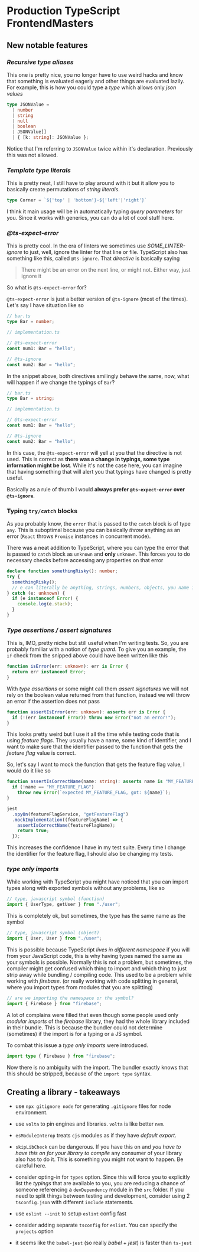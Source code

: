 # Production TypeScript FrontendMasters

## New notable features

### _Recursive type aliases_

This one is pretty nice, you no longer have to use weird hacks and know that something is evaluated eagerly and other things are evaluated lazily.
For example, this is how you could type a _type_ which allows only _json values_

```ts
type JSONValue =
  | number
  | string
  | null
  | boolean
  | JSONValue[]
  | { [k: string]: JSONValue };
```

Notice that I'm referring to `JSONValue` twice within it's declaration. Previously this was not allowed.

### _Template type literals_

This is pretty neat, I still have to play around with it but it allow you to basically create permutations of _string literals_.

```ts
type Corner = `${'top' | 'bottom'}-${'left'|'right'}`
```

I think it main usage will be in automatically typing _query parameters_ for you. Since it works with generics, you can do a lot of cool stuff here.

### _@ts-expect-error_

This is pretty cool. In the era of linters we sometimes use _SOME_LINTER-ignore_ to just, well, ignore the linter for that line or file.
TypeScript also has something like this, called `@ts-ignore`. That _directive_ is basically saying

> There might be an error on the next line, or might not. Either way, just ignore it

So what is `@ts-expect-error` for?

`@ts-expect-error` is just a better version of `@ts-ignore` (most of the times). Let's say I have situation like so

```ts
// bar.ts
type Bar = number;

// implementation.ts

// @ts-expect-error
const num1: Bar = "hello";

// @ts-ignore
const num2: Bar = "hello";
```

In the snippet above, both directives smilingly behave the same, now, what will happen if we change the typings of `Bar`?

```ts
// bar.ts
type Bar = string;

// implementation.ts

// @ts-expect-error
const num1: Bar = "hello";

// @ts-ignore
const num2: Bar = "hello";
```

In this case, the `@ts-expect-error` will yell at you that the directive is not used. This is correct as **there was a change in typings, some type information might be lost**.
While it's not the case here, you can imagine that having something that will alert you that typings have changed is pretty useful.

Basically as a rule of thumb I would **always prefer `@ts-expect-error` over `@ts-ignore`**.

### Typing `try/catch` blocks

As you probably know, the `error` that is passed to the `catch` block is of type `any`. This is suboptimal because you can basically _throw_ anything as an error (`React` throws `Promise` instances in concurrent mode).

There was a neat addition to TypeScript, where you can type the error that is passed to `catch` block as `unknown` and **only** `unknown`. This forces you to do necessary checks before accessing any properties on that error

```ts
declare function somethingRisky(): number;
try {
  somethingRisky();
  // e can literally be anything, strings, numbers, objects, you name it!
} catch (e: unknown) {
  if (e instanceof Error) {
    console.log(e.stack);
  }
}
```

### _Type assertions / assert signatures_

This is, IMO, pretty niche but still useful when I'm writing tests.
So, you are probably familiar with a notion of _type guard_. To give you an example, the `if` check from the snipped above could have been written like this

```ts
function isError(err: unknown): err is Error {
  return err instanceof Error;
}
```

With _type assertions_ or some might call them _assert signatures_ we will not rely on the boolean value returned from that function, instead we will throw an error if the assertion does not pass

```ts
function assertIsError(err: unknown): asserts err is Error {
  if (!(err instanceof Error)) throw new Error("not an error!");
}
```

This looks pretty weird but I use it all the time while testing code that is using _feature flags_. They usually have a name, some kind of identifier, and I want to make sure that the identifier passed to the function that gets the _feature flag_ value is correct.

So, let's say I want to mock the function that gets the feature flag value, I would do it like so

```ts
function assertIsCorrectName(name: string): asserts name is "MY_FEATURE_FLAG" {
  if (!name == "MY_FEATURE_FLAG")
    throw new Error(`expected MY_FEATURE_FLAG, got: ${name}`);
}

jest
  .spyOn(featureFlagService, "getFeatureFlag")
  .mockImplementation((featureFlagName) => {
    assertIsCorrectName(featureFlagName);
    return true;
  });
```

This increases the confidence I have in my test suite. Every time I change the identifier for the feature flag, I should also be changing my tests.

### _type only imports_

While working with TypeScript you might have noticed that you can import types along with exported symbols without any problems, like so

```ts
// type, javascript symbol (function)
import { UserType, getUser } from "./user";
```

This is completely ok, but sometimes, the type has the same name as the symbol

```ts
// type, javascript symbol (object)
import { User, User } from "./user";
```

This is possible because TypeScript _lives in different namespace_ if you will from your JavaScript code, this is why having types named the same as your symbols is possible.
Normally this is not a problem, but sometimes, the compiler might get confused which thing to import and which thing to just strip away while bundling / compiling code.
This used to be a problem while working with _firebase_. (or really working with code splitting in general, where you import types from modules that you are splitting)

```ts
// are we importing the namespace or the symbol?
import { Firebase } from "firebase";
```

A lot of complains were filled that even though some people used only _modular imports_ of the _firebase_ library, they had the whole library included in their bundle. This is because the bundler could not
determine (sometimes) if the import is for a typing or a JS symbol.

To combat this issue a _type only imports_ were introduced.

```ts
import type { Firebase } from "firebase";
```

Now there is no ambiguity with the import. The bundler exactly knows that this should be stripped, because of the `import type` syntax.

## Creating a library - takeaways

- use `npx gitignore node` for generating `.gitignore` files for node environment.

- use `volta` to pin engines and libraries. `volta` is like better `nvm`.

- `esModuleInterop` treats `cjs` modules as if they have _default export_.

- `skipLibCheck` can be dangerous. If you have this on and _you have to have this on for your library to compile_ any consumer of your library also has to do it.
  This is something you might not want to happen. Be careful here.

- consider opting-in for `types` option. Since this will force you to explicitly list the _typings_ that are available to you, you are reducing a chance of someone referencing a `devDependency` module in the `src` folder. If you need to split things between testing and development, consider using 2 `tsconfig.json` with different `include` statements.

- use `eslint --init` to setup `eslint` config fast

- consider adding separate `tsconfig` for `eslint`. You can specify the `projects` option

- it seems like the `babel-jest` (so really _babel_ + _jest_) is faster than `ts-jest`
